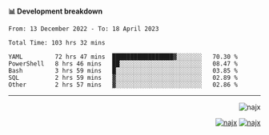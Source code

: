 <b>📊 Development breakdown</b>
<!--START_SECTION:waka-->

```text
From: 13 December 2022 - To: 18 April 2023

Total Time: 103 hrs 32 mins

YAML         72 hrs 47 mins  █████████████████▓░░░░░░░   70.30 %
PowerShell   8 hrs 46 mins   ██░░░░░░░░░░░░░░░░░░░░░░░   08.47 %
Bash         3 hrs 59 mins   █░░░░░░░░░░░░░░░░░░░░░░░░   03.85 %
SQL          2 hrs 59 mins   ▓░░░░░░░░░░░░░░░░░░░░░░░░   02.89 %
Other        2 hrs 57 mins   ▓░░░░░░░░░░░░░░░░░░░░░░░░   02.86 %
```

<!--END_SECTION:waka-->
-----
<p align="right">
  <img src="https://komarev.com/ghpvc/?username=najx&label=GitHub%20Profile%20Views&color=yellow&style=flat" alt="najx" />
</p align="center">
<p align="right">
  <a href="https://www.linkedin.com/in/abdx"><img src="https://img.shields.io/badge/LinkedIn--_.svg?style=social&logo=linkedin" alt="najx"></a>
  <a href="https://stackoverflow.com/users/19588110/najim-abdelmoula"><img src="https://img.shields.io/badge/Stack Overflow--_.svg?style=social&logo=stackoverflow" alt="najx"></a>
</p align="center">
